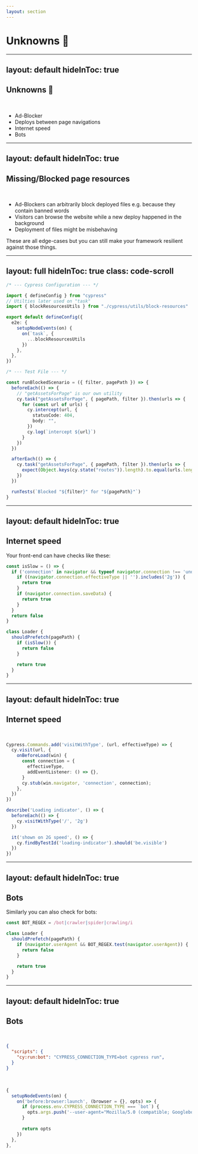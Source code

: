 ```yaml
---
layout: section
---
```


# Unknowns 👻

---
layout: default
hideInToc: true
---

## Unknowns 👻

<br />

<v-clicks>

- Ad-Blocker
- Deploys between page navigations
- Internet speed
- Bots

</v-clicks>

<!--
And anything else that might come up one day in your issue tracker
-->

---
layout: default
hideInToc: true
---

## Missing/Blocked page resources

<br />

- Ad-Blockers can arbitrarily block deployed files e.g. because they contain banned words
- Visitors can browse the website while a new deploy happened in the background
- Deployment of files might be misbehaving

These are all edge-cases but you can still make your framework resilient against those things.

<!--
Ad-Blocker and deploys between page navigations can be grouped into "missing/blocked page resources"
-->

---
layout: full
hideInToc: true
class: code-scroll
---

```ts
/* --- Cypress Configuration --- */

import { defineConfig } from "cypress"
// Utilties later used on "task"
import { blockResourcesUtils } from "./cypress/utils/block-resources"

export default defineConfig({
  e2e: {
    setupNodeEvents(on) {
      on(`task`, {
        ...blockResourcesUtils
      })
    },
  },
})

/* --- Test File --- */

const runBlockedScenario = ({ filter, pagePath }) => {
  beforeEach(() => {
    // "getAssetsForPage" is our own utility
    cy.task("getAssetsForPage", { pagePath, filter }).then(urls => {
      for (const url of urls) {
        cy.intercept(url, {
          statusCode: 404,
          body: "",
        })
        cy.log(`intercept ${url}`)
      }
    })
  })

  afterEach(() => {
    cy.task("getAssetsForPage", { pagePath, filter }).then(urls => {
      expect(Object.keys(cy.state("routes")).length).to.equal(urls.length)
    })
  })

  runTests(`Blocked "${filter}" for "${pagePath}"`)
}
```

---
layout: default
hideInToc: true
---

## Internet speed

Your front-end can have checks like these:

```ts {3,6,14-17}
const isSlow = () => {
  if ('connection' in navigator && typeof navigator.connection !== 'undefined') {
    if ((navigator.connection.effectiveType || '').includes('2g')) {
      return true
    }
    if (navigator.connection.saveData) {
      return true
    }
  }
  return false
}

class Loader {
  shouldPrefetch(pagePath) {
    if (isSlow()) {
      return false
    }

    return true
  }
}
```

---
layout: default
hideInToc: true
---

## Internet speed

<br />

```ts {8,15,19}
Cypress.Commands.add('visitWithType', (url, effectiveType) => {
  cy.visit(url, {
    onBeforeLoad(win) {
      const connection = {
        effectiveType,
        addEventListener: () => {},
      }
      cy.stub(win.navigator, 'connection', connection);
    },
  })
})

describe('Loading indicator', () => {
  beforeEach(() => {
    cy.visitWithType('/', '2g')
  })

  it('shown on 2G speed', () => {
    cy.findByTestId('loading-indicator').should('be.visible')
  })
})
```

---
layout: default
hideInToc: true
---

## Bots

Similarly you can also check for bots:

```ts
const BOT_REGEX = /bot|crawler|spider|crawling/i

class Loader {
  shouldPrefetch(pagePath) {
    if (navigator.userAgent && BOT_REGEX.test(navigator.userAgent)) {
      return false
    }

    return true
  }
}
```

---
layout: default
hideInToc: true
---

## Bots

<br />

```json
{
  "scripts": {
    "cy:run:bot": "CYPRESS_CONNECTION_TYPE=bot cypress run",
  }
}
```

<br />

```ts
{
  setupNodeEvents(on) {
    on('before:browser:launch', (browser = {}, opts) => {
      if (process.env.CYPRESS_CONNECTION_TYPE === `bot`) {
        opts.args.push('--user-agent="Mozilla/5.0 (compatible; Googlebot/2.1; +http://www.google.com/bot.html)"')
      }
  
      return opts
    })
  },
},
```